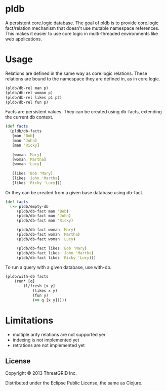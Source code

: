 # pldb

A persistent core.logic database. The goal of pldb is to provide
core.logic fact/relation mechanism that doesn't use mutable namespace
references.  This makes it easier to use core.logic in multi-threaded
environments like web applications.


# Usage

Relations are defined in the same way as core.logic relations.  These relations 
are bound to the namespace they are defined in, as in core.logic.

```clojure
(pldb/db-rel man p)
(pldb/db-rel woman p)
(pldb/db-rel likes p1 p2)
(pldb/db-rel fun p)
```

Facts are persistent values. They can be created using db-facts,
extending the current db context.

```clojure
(def facts
  (pldb/db-facts
   [man 'Bob]
   [man 'John]
   [man 'Ricky]
   
   [woman 'Mary]
   [woman 'Martha]
   [woman 'Lucy]
   
   [likes 'Bob 'Mary]
   [likes 'John 'Martha]
   [likes 'Ricky 'Lucy]))
```

Or they can be created from a given base database using db-fact.

```clojure
(def facts
  (-> pldb/empty-db
     (pldb/db-fact man 'Bob)
     (pldb/db-fact man 'John)
     (pldb/db-fact man 'Ricky)

     (pldb/db-fact woman 'Mary)
     (pldb/db-fact woman 'Martha)
     (pldb/db-fact woman 'Lucy)

     (pldb/db-fact likes 'Bob 'Mary)
     (pldb/db-fact likes 'John 'Martha)
     (pldb/db-fact likes 'Ricky 'Lucy)))
```

To run a query with a given database, use with-db.

```clojure
(pldb/with-db facts
    (run* [q]	
        (l/fresh [x y]
            (likes x y)
            (fun y)
            (== q [x y]))))
```

# Limitations

- multiple arity relations are not supported yer
- indexing is not implemented yet
- retrations are not implemented yet


## License

Copyright © 2013 ThreatGRID Inc.

Distributed under the Eclipse Public License, the same as Clojure.